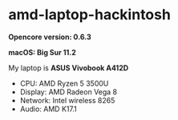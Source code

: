 # amd-laptop-hackintosh

**Opencore version: 0.6.3**

**macOS: Big Sur 11.2**

My laptop is **ASUS Vivobook A412D**
- CPU: AMD Ryzen 5 3500U
- Display: AMD Radeon Vega 8
- Network: Intel wireless 8265
- Audio: AMD K17.1
